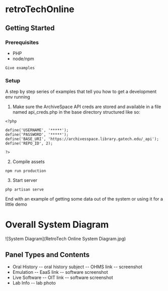 # retroTechOnline


## Getting Started



### Prerequisites

- PHP
- node/npm

```
Give examples
```

### Setup

A step by step series of examples that tell you how to get a development env running

1. Make sure the ArchiveSpace API creds are stored and available in a file named api_creds.php in the base directory structured like so:

```
<?php 

define('USERNAME', '*****');
define('PASSWORD', '*****');
define('BASE_URI', 'https://archivesspace.library.gatech.edu/_api');
define('REPO_ID', 2);

?>
```

2. Compile assets

```
npm run production
```

3. Start server

```
php artisan serve
```

End with an example of getting some data out of the system or using it for a little demo

# Overall System Diagram
![System Diagram](RetroTech Online System Diagram.jpg)

## Panel Types and Contents
- Oral History
    -- oral history subject
    -- OHMS link
    -- screenshot
- Emulation
    -- EaaS link
    -- software screenshot
- Live Software
    -- OIT link
    -- software screenshot
- Lab Info
    -- lab photo